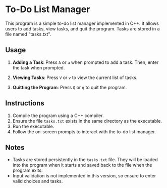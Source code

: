 
# To-Do List Manager

This program is a simple to-do list manager implemented in C++. It allows users to add tasks, view tasks, and quit the program. Tasks are stored in a file named "tasks.txt".

## Usage

1. **Adding a Task**: Press `A` or `a` when prompted to add a task. Then, enter the task when prompted.

2. **Viewing Tasks**: Press `V` or `v` to view the current list of tasks.

3. **Quitting the Program**: Press `Q` or `q` to quit the program.

## Instructions

1. Compile the program using a C++ compiler.
2. Ensure the file `tasks.txt` exists in the same directory as the executable.
3. Run the executable.
4. Follow the on-screen prompts to interact with the to-do list manager.

## Notes

- Tasks are stored persistently in the `tasks.txt` file. They will be loaded into the program when it starts and saved back to the file when the program exits.
- Input validation is not implemented in this version, so ensure to enter valid choices and tasks.

